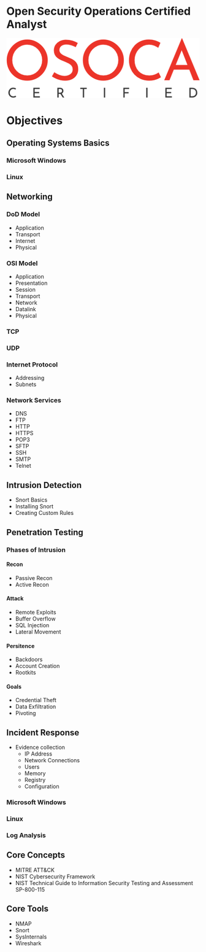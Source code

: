 # Open Security Operations Certified Analyst
![image Logo](./images/png/osoca_certified.png)

# Objectives

## Operating Systems Basics
### Microsoft Windows
### Linux

## Networking
### DoD Model
- Application 
- Transport
- Internet
- Physical

### OSI Model
- Application
- Presentation
- Session
- Transport
- Network
- Datalink
- Physical

### TCP
### UDP
### Internet Protocol
- Addressing
- Subnets

### Network Services
- DNS
- FTP
- HTTP
- HTTPS
- POP3
- SFTP
- SSH
- SMTP
- Telnet

## Intrusion Detection
- Snort Basics
- Installing Snort
- Creating Custom Rules

## Penetration Testing


### Phases of Intrusion

#### Recon
- Passive Recon
- Active Recon

#### Attack
- Remote Exploits
- Buffer Overflow
- SQL Injection
- Lateral Movement

#### Persitence
- Backdoors
- Account Creation
- Rootkits

#### Goals
- Credential Theft
- Data Exfiltration
- Pivoting

## Incident Response
  - Evidence collection
    - IP Address
    - Network Connections
    - Users
    - Memory
    - Registry
    - Configuration 
    
### Microsoft Windows
### Linux
### Log Analysis

## Core Concepts
- MITRE ATT&CK
- NIST Cybersecurity Framework
- NIST Technical Guide to Information Security Testing and Assessment SP-800-115

## Core Tools
- NMAP
- Snort
- SysInternals
- Wireshark

